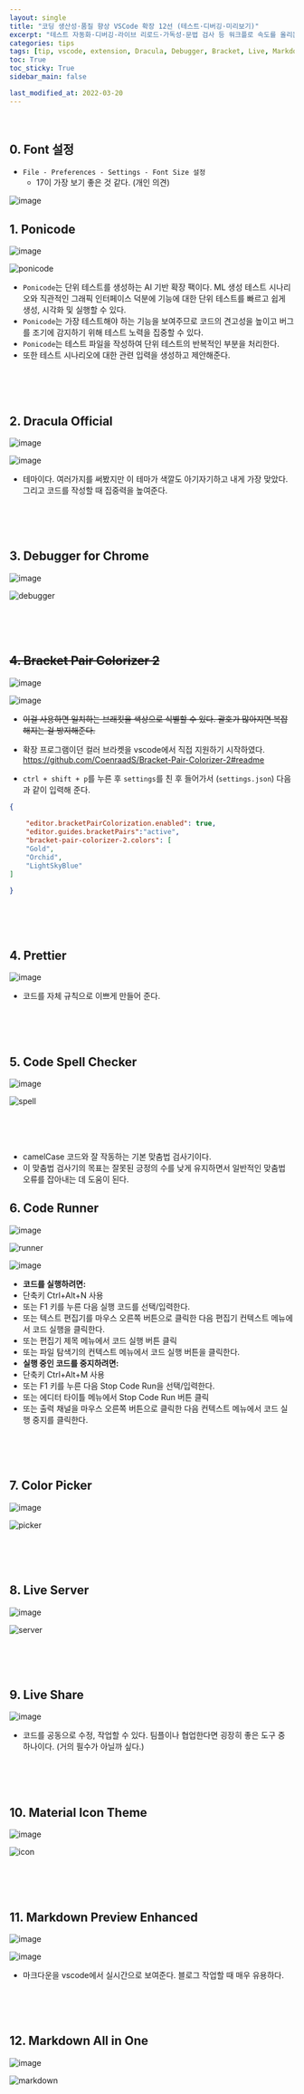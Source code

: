 ```yaml
---
layout: single
title: "코딩 생산성·품질 향상 VSCode 확장 12선 (테스트·디버깅·미리보기)"
excerpt: "테스트 자동화·디버깅·라이브 리로드·가독성·문법 검사 등 워크플로 속도를 올리는 VSCode 확장 12개 핵심 기능 요약"
categories: tips
tags: [tip, vscode, extension, Dracula, Debugger, Bracket, Live, Markdown, 확장]
toc: True
toc_sticky: True
sidebar_main: false

last_modified_at: 2022-03-20
---
```


<br>

## 0. Font 설정

- `File - Preferences - Settings - Font Size 설정` 
  - 17이 가장 보기 좋은 것 같다. (개인 의견)

![image](https://user-images.githubusercontent.com/78655692/146759647-4fdf0582-2a93-41d0-a87f-5faf608ffa02.png)


## 1. Ponicode

![image](https://user-images.githubusercontent.com/78655692/143844059-f9135f3e-ccda-4265-805a-f16d818883fa.png)

![ponicode](https://user-images.githubusercontent.com/78655692/143844241-d6083525-233e-4477-9dab-350068f0f383.gif)

- `Ponicode`는 단위 테스트를 생성하는 AI 기반 확장 팩이다. ML 생성 테스트 시나리오와 직관적인 그래픽 인터페이스 덕분에 기능에 대한 단위 테스트를 빠르고 쉽게 생성, 시각화 및 실행할 수 있다.
- `Ponicode`는 가장 테스트해야 하는 기능을 보여주므로 코드의 견고성을 높이고 버그를 조기에 감지하기 위해 테스트 노력을 집중할 수 있다.
- `Ponicode`는 테스트 파일을 작성하여 단위 테스트의 반복적인 부분을 처리한다.
- 또한 테스트 시나리오에 대한 관련 입력을 생성하고 제안해준다.

<br>
<br>
<br>

## 2. Dracula Official

![image](https://user-images.githubusercontent.com/78655692/143773176-851ef945-03af-4601-b8f4-0b504300f9ea.png)

![image](https://user-images.githubusercontent.com/78655692/143773207-7c708b55-d7de-4a28-a8c6-8c21db0cd11f.png)

- 테마이다. 여러가지를 써봤지만 이 테마가 색깔도 아기자기하고 내게 가장 맞았다. 그리고 코드를 작성할 때 집중력을 높여준다.

<br>
<br>
<br>

## 3. Debugger for Chrome

![image](https://user-images.githubusercontent.com/78655692/143773291-acb02066-a6ce-40af-b4cf-0316eb8b4931.png)

![debugger](https://user-images.githubusercontent.com/78655692/143773391-2b0e4121-2916-4f20-8de2-24af6426d488.gif)

<br>
<br>
<br>

## ~~4. Bracket Pair Colorizer 2~~

![image](https://user-images.githubusercontent.com/78655692/143773517-1fdca65d-996f-441d-b393-6284c7f9e84b.png)

![image](https://user-images.githubusercontent.com/78655692/143773557-a0879754-5aa1-4d38-81e4-5701da372b94.png)

- ~~이걸 사용하면 일치하는 브래킷을 색상으로 식별할 수 있다. 괄호가 많아지면 복잡해지는 걸 방지해준다.~~
- 확장 프로그램이던 컬러 브라켓을 vscode에서 직접 지원하기 시작하였다.  
<https://github.com/CoenraadS/Bracket-Pair-Colorizer-2#readme>

- `ctrl + shift + p`를 누른 후 `settings`를 친 후 들어가서 (`settings.json`) 다음과 같이 입력해 준다.

```json
{
  
    "editor.bracketPairColorization.enabled": true,
    "editor.guides.bracketPairs":"active",
    "bracket-pair-colorizer-2.colors": [
    "Gold",
    "Orchid",
    "LightSkyBlue"
]

}
```

<br>
<br>
<br>

## 4. Prettier

![image](https://user-images.githubusercontent.com/78655692/146768480-15591390-596c-4e8b-8ea0-3275526533da.png)

- 코드를 자체 규칙으로 이쁘게 만들어 준다. 

<br>
<br>
<br>

## 5. Code Spell Checker

![image](https://user-images.githubusercontent.com/78655692/143773697-94e6c2b8-a07d-4f69-b390-827c4dbbd78d.png)

![spell](https://user-images.githubusercontent.com/78655692/143773766-2bdfa30c-c7fe-47c0-a2f3-0c0c1b88e900.gif)

<br>
<br>
<br>

- camelCase 코드와 잘 작동하는 기본 맞춤법 검사기이다.
- 이 맞춤법 검사기의 목표는 잘못된 긍정의 수를 낮게 유지하면서 일반적인 맞춤법 오류를 잡아내는 데 도움이 된다.

## 6. Code Runner

![image](https://user-images.githubusercontent.com/78655692/143773932-8698fa57-1807-49c5-ac32-835cfcec9dbd.png)

![runner](https://user-images.githubusercontent.com/78655692/143773977-61fe38b5-e1e5-44db-b2f9-4b79020a5817.gif)

![image](https://user-images.githubusercontent.com/78655692/143774012-e23344d9-066f-4846-8d8e-a50c14c9f2ac.png)

- **코드를 실행하려면:** 
- 단축키 Ctrl+Alt+N 사용
- 또는 F1 키를 누른 다음 실행 코드를 선택/입력한다.
- 또는 텍스트 편집기를 마우스 오른쪽 버튼으로 클릭한 다음 편집기 컨텍스트 메뉴에서 코드 실행을 클릭한다.
- 또는 편집기 제목 메뉴에서 코드 실행 버튼 클릭
- 또는 파일 탐색기의 컨텍스트 메뉴에서 코드 실행 버튼을 클릭한다.
- **실행 중인 코드를 중지하려면:**
- 단축키 Ctrl+Alt+M 사용
- 또는 F1 키를 누른 다음 Stop Code Run을 선택/입력한다.
- 또는 에디터 타이틀 메뉴에서 Stop Code Run 버튼 클릭
- 또는 출력 채널을 마우스 오른쪽 버튼으로 클릭한 다음 컨텍스트 메뉴에서 코드 실행 중지를 클릭한다.

<br>
<br>
<br>

## 7. Color Picker

![image](https://user-images.githubusercontent.com/78655692/143774079-1510e48d-cc5c-4e8b-9366-8891f6d8bf2c.png)

![picker](https://user-images.githubusercontent.com/78655692/143774128-9fca5027-7b9f-4591-8625-83dadf5190d4.gif)

<br>
<br>
<br>

## 8. Live Server

![image](https://user-images.githubusercontent.com/78655692/143774202-6323e835-b26e-4948-9220-e52b6be9f9fb.png)

![server](https://user-images.githubusercontent.com/78655692/143774272-9be36ed1-5e81-44d2-bcfd-86157fc9409f.gif)

<br>
<br>
<br>

## 9. Live Share

![image](https://user-images.githubusercontent.com/78655692/143774395-5b39040e-d747-4f0f-8218-492e7adf2df3.png)

- 코드를 공동으로 수정, 작업할 수 있다. 팀플이나 협업한다면 굉장히 좋은 도구 중 하나이다. (거의 필수가 아닐까 싶다.)

<br>
<br>
<br>

## 10. Material Icon Theme

![image](https://user-images.githubusercontent.com/78655692/143774499-7aefbf87-308c-435b-aed6-2dae66afc260.png)

![icon](https://user-images.githubusercontent.com/78655692/143774559-9dc16674-244e-4eb7-9514-0b3e272d52f9.gif)

<br>
<br>
<br>

## 11. Markdown Preview Enhanced

![image](https://user-images.githubusercontent.com/78655692/143774616-fe7ec7b2-ee5a-4f97-ab28-d14d9898c3dd.png)

![image](https://user-images.githubusercontent.com/78655692/143774634-5f74fdcb-62e1-46ab-9940-a0f50af185ef.png)

- 마크다운을 vscode에서 실시간으로 보여준다. 블로그 작업할 때 매우 유용하다.

<br>
<br>
<br>

## 12. Markdown All in One

![image](https://user-images.githubusercontent.com/78655692/143774685-659f340e-a228-420d-a4b3-837de4dea3b9.png)

![markdown](https://user-images.githubusercontent.com/78655692/143774740-0477c510-8d4a-4fd0-8b9d-b4eac21a19c1.gif)
